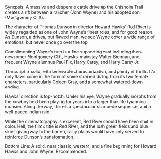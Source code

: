 Synopsis: A massive and desperate cattle drive up the Chisholm Trail creates a rift between a rancher (John Wayne) and his adopted son (Montgomery Clift).

The character of Thomas Dunson in director Howard Hawks’ Red River is widely regarded as one of John Wayne’s finest roles, and for good reason.  As Dunson, a driven, but flawed man, we see Wayne cover a wide range of emotions, but never once go over the top. 

Complimenting Wayne’s turn is a fine supporting cast including then-newcomer Montgomery Clift, Hawks-mainstay Walter Brennan, and frequent Wayne alumnus Paul Fix, Harry Carey, and Harry Carey Jr.

The script is solid, with believable characterization, and plenty of thrills.  It's only flaws come in the form of some strained dialog from its two female characters, particularly Coleen Gray, and a somewhat watered-down ending.

Hawks’ direction is top-notch.  Under his eye, Wayne gradually morphs from the cowboy he’d been playing for years into a larger than life tyrannical monster.  Along the way, there’s a spectacular stampede sequence, and a well-paced Indian raid.

While the cinematography is excellent, Red River should have been shot in color.  Hell, the film’s title is <em>Red</em> River, and the lush green fields and blue skies giving way to the barren, rainy plains would have only served to reinforce Dunson’s transformation.

Bottom Line: A solid, near classic, western, and a fine beginning for Howard Hawks and John Wayne.  Recommended.